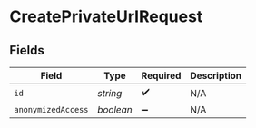 # CreatePrivateUrlRequest


## Fields

| Field              | Type               | Required           | Description        |
| ------------------ | ------------------ | ------------------ | ------------------ |
| `id`               | *string*           | :heavy_check_mark: | N/A                |
| `anonymizedAccess` | *boolean*          | :heavy_minus_sign: | N/A                |